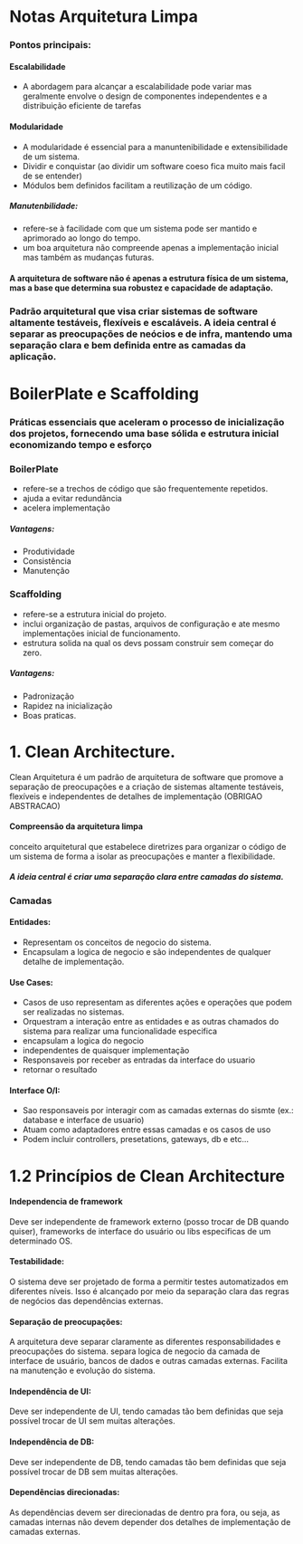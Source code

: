 # Notas Arquitetura Limpa

### Pontos principais:
#### Escalabilidade 
- A abordagem para alcançar a escalabilidade pode variar mas geralmente envolve o design de componentes independentes e a distribuição eficiente de tarefas 
#### Modularidade
- A modularidade é essencial para a manuntenibilidade e extensibilidade de um sistema. 
- Dividir e conquistar (ao dividir um software coeso fica muito mais facil de se entender)
- Módulos bem definidos facilitam a reutilização de um código. 
##### Manutenbilidade:
 - refere-se à facilidade com que um sistema pode ser mantido e aprimorado ao longo do tempo. 
 - um boa arquitetura não compreende apenas a implementação inicial mas também as mudanças futuras. 
#### A arquitetura de software não é apenas a estrutura física de um sistema, mas a base que determina sua robustez e capacidade de adaptação. 

### Padrão arquitetural que visa criar sistemas de software altamente testáveis, flexíveis e escaláveis. A ideia central é separar as preocupações de neócios e de infra, mantendo uma separação clara e bem definida entre as camadas da aplicação. 

# BoilerPlate e Scaffolding
### Práticas essenciais que aceleram o processo de inicialização dos projetos, fornecendo uma base sólida e estrutura inicial economizando tempo e esforço 

### BoilerPlate 
- refere-se a trechos de código que são frequentemente repetidos.
- ajuda a evitar redundância 
- acelera implementação 
##### Vantagens:
- Produtividade
- Consistência
- Manutenção 
### Scaffolding
- refere-se a estrutura inicial do projeto.
- inclui organização de pastas, arquivos de configuração e ate mesmo implementações inicial de funcionamento. 
- estrutura solida na qual os devs possam construir sem começar do zero. 
##### Vantagens: 
- Padronização 
- Rapidez na inicialização
- Boas praticas. 
# 1. Clean Architecture.

Clean Arquitetura é um padrão de arquitetura de software que promove a separação de preocupações e a criação de sistemas altamente testáveis, flexíveis e independentes de detalhes de implementação (OBRIGAO ABSTRACAO)
#### Compreensão da arquitetura limpa
conceito arquitetural que estabelece diretrizes para organizar o código de um sistema de forma a isolar as preocupações e manter a flexibilidade. 
##### A ideia central é criar uma separação clara entre camadas do sistema. 

### Camadas 

#### Entidades: 
- Representam os conceitos de negocio do sistema.
- Encapsulam a logica de negocio e são independentes de qualquer detalhe de implementação. 
#### Use Cases: 
- Casos de uso representam as diferentes ações e operações que podem ser realizadas no sistemas. 
- Orquestram a interação entre as entidades e as outras chamados do sistema para realizar uma funcionalidade especifica 
- encapsulam a logica do negocio
- independentes de quaisquer implementação 
- Responsaveis por receber as entradas da interface do usuario
- retornar o resultado
#### Interface O/I:
- Sao responsaveis por interagir com as camadas externas do sismte (ex.: database e interface de usuario)
- Atuam como adaptadores entre essas camadas e os casos de uso
- Podem incluir controllers, presetations, gateways, db e etc...


# 1.2 Princípios de Clean Architecture
#### Independencia de framework
Deve ser independente de framework externo (posso trocar de DB quando quiser), frameworks de interface do usuário ou libs especificas de um determinado OS.
#### Testabilidade: 
O sistema deve ser projetado de forma a permitir testes automatizados em diferentes níveis. Isso é alcançado por meio da separação clara das regras de negócios das dependências externas. 
#### Separação de preocupações:
A arquitetura deve separar claramente as diferentes responsabilidades e preocupações do sistema. separa logica de negocio da camada de interface de usuário, bancos de dados e outras camadas externas.
Facilita na manutenção e evolução do sistema. 
#### Independência de UI:
Deve ser independente de UI, tendo camadas tão bem definidas que seja possível trocar de UI sem muitas alterações. 
#### Independência de DB:
Deve ser independente de DB, tendo camadas tão bem definidas que seja possível trocar de DB sem muitas alterações. 
#### Dependências direcionadas:
As dependências devem ser direcionadas de dentro pra fora, ou seja, as camadas internas não devem depender dos detalhes de implementação de camadas externas. 
